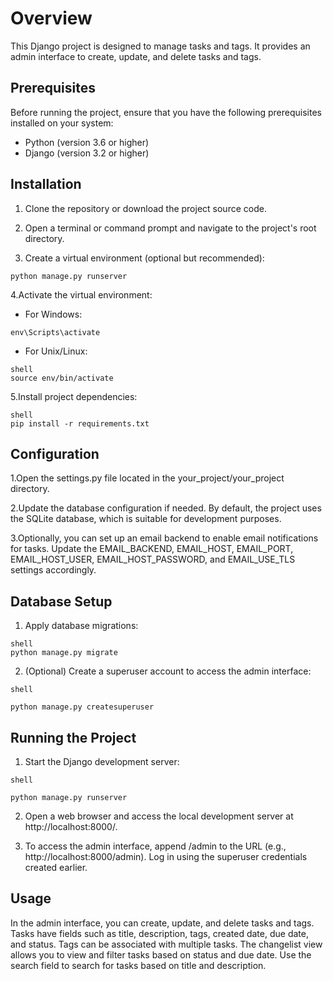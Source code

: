 # Overview
This Django project is designed to manage tasks and tags. It provides an admin interface to create, update, and delete tasks and tags.

## Prerequisites

Before running the project, ensure that you have the following prerequisites installed on your system:

+ Python (version 3.6 or higher)
+ Django (version 3.2 or higher)

## Installation
1. Clone the repository or download the project source code.

2. Open a terminal or command prompt and navigate to the project's root directory.

3. Create a virtual environment (optional but recommended):


```shell
python manage.py runserver
```
4.Activate the virtual environment:
+ For Windows:
```shell
env\Scripts\activate
```
+ For Unix/Linux:
```
shell
source env/bin/activate
```
5.Install project dependencies:
```
shell
pip install -r requirements.txt
```
## Configuration
1.Open the settings.py file located in the your_project/your_project directory.

2.Update the database configuration if needed. By default, the project uses the SQLite database, which is suitable for development purposes.

3.Optionally, you can set up an email backend to enable email notifications for tasks. Update the EMAIL_BACKEND, EMAIL_HOST, EMAIL_PORT, EMAIL_HOST_USER, EMAIL_HOST_PASSWORD, and EMAIL_USE_TLS settings accordingly.

## Database Setup
1. Apply database migrations:
```
shell
python manage.py migrate
```

2. (Optional) Create a superuser account to access the admin interface:
```
shell

python manage.py createsuperuser
```
## Running the Project
1. Start the Django development server:
```
shell

python manage.py runserver
```

2. Open a web browser and access the local development server at http://localhost:8000/.

3. To access the admin interface, append /admin to the URL (e.g., http://localhost:8000/admin). Log in using the superuser credentials created earlier.

## Usage
In the admin interface, you can create, update, and delete tasks and tags.
Tasks have fields such as title, description, tags, created date, due date, and status.
Tags can be associated with multiple tasks.
The changelist view allows you to view and filter tasks based on status and due date.
Use the search field to search for tasks based on title and description.
